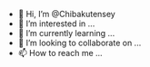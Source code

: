 - 👋 Hi, I’m @Chibakutensey
- 👀 I’m interested in ...
- 🌱 I’m currently learning ...
- 💞️ I’m looking to collaborate on ...
- 📫 How to reach me ...

<!---
Chibakutensey/Chibakutensey is a ✨ special ✨ repository because its `README.md` (this file) appears on your GitHub profile.
You can click the Preview link to take a look at your changes.
--->
